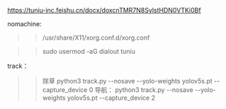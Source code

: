

https://tuniu-inc.feishu.cn/docx/doxcnTMR7N8SylstHDN0VTKi0Bf


nomachine:
>>/usr/share/X11/xorg.conf.d/xorg.conf 

>>sudo usermod -aG dialout tuniu 


track：
>>除草
>>python3 track.py  --nosave   --yolo-weights yolov5s.pt  --capture_device 0
>>导航：
>>python3 track.py  --nosave   --yolo-weights yolov5s.pt  --capture_device 2